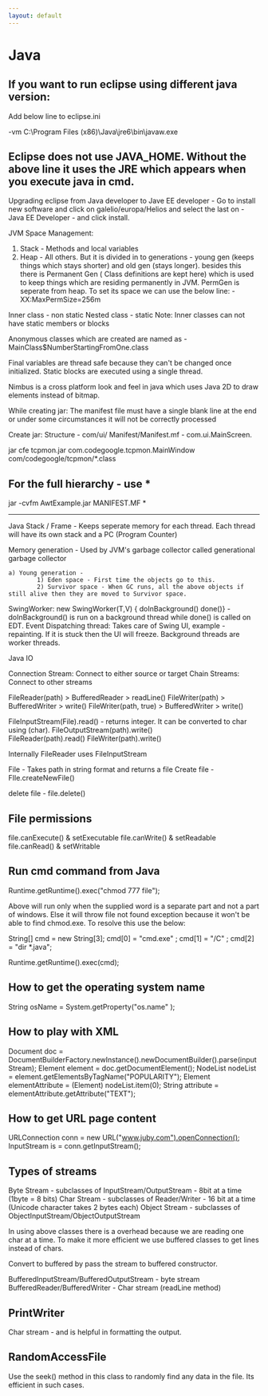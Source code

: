 ```yaml
---
layout: default
---
```

# Java

If you want to run eclipse using different java version:
------------------------------------------------------------------
Add below line to eclipse.ini 

-vm
C:\Program Files (x86)\Java\jre6\bin\javaw.exe

Eclipse does not use JAVA_HOME. Without the above line it uses the JRE which appears when you execute java in cmd.
--------------------------------------------------------------------
Upgrading eclipse from Java developer to Jave EE developer - Go to install new software and click on galelio/europa/Helios and select the last on - Java EE Developer - and click install.

JVM Space Management:
1. Stack - Methods and local variables
2. Heap - All others. But it is divided in to generations - young gen (keeps things which stays shorter) and old gen (stays longer). besides this there is Permanent Gen ( Class definitions are kept here) which is used to keep things which are residing permanently in JVM. PermGen is seperate from heap. To set its space we can use the below line:
    -XX:MaxPermSize=256m

Inner class - non static
Nested class - static
Note: Inner classes can not have static members or blocks

Anonymous classes which are created are named as - MainClass$NumberStartingFromOne.class

Final variables are thread safe because they can't be changed once initialized.
Static blocks are executed using a single thread.

Nimbus is a cross platform look and feel in java which uses Java 2D to draw elements instead of bitmap.
 
While creating jar: The manifest file must have a single blank line at the end or under some circumstances it will not be correctly processed


Create jar: Structure - com/ui/
                                    Manifest/Manifest.mf - com.ui.MainScreen.

 jar cfe tcpmon.jar com.codegoogle.tcpmon.MainWindow com/codegoogle/tcpmon/*.class

For the full hierarchy - use *
------------------------------------
jar -cvfm AwtExample.jar MANIFEST.MF *

----------------------------------------------------------------
Java Stack / Frame - Keeps seperate memory for each thread. Each thread will have its own stack and a PC (Program Counter)

Memory generation - Used by JVM's garbage collector called generational garbage collector

    a) Young generation - 
            1) Eden space - First time the objects go to this.
            2) Survivor space - When GC runs, all the above objects if still alive then they are moved to Survivor space.

SwingWorker: new SwingWorker(T,V) { doInBackground() done()} - doInBackground() is run on a background thread while done() is called on EDT.
Event Dispatching thread: Takes care of Swing UI, example - repainting. If it is stuck then the UI will freeze.
Background threads are worker threads.

Java IO

Connection Stream: Connect to either source or target
Chain Streams: Connect to other streams

FileReader(path) > BufferedReader > readLine()
FileWriter(path) > BufferedWriter > write()
FileWriter(path, true) > BufferedWriter > write()

FileInputStream(File).read() - returns integer. It can be converted to char using (char).
FileOutputStream(path).write()    
FileReader(path).read()
FileWriter(path).write()

Internally FileReader uses FileInputStream

File - Takes path in string format and returns a file
Create file - FIle.createNewFile()

delete file - file.delete()

File permissions
--------------------
file.canExecute() & setExecutable
file.canWrite()     & setReadable
file.canRead()     & setWritable

Run cmd command from Java
-------------------------------------
Runtime.getRuntime().exec("chmod 777 file");

Above will run only when the supplied word is a separate part and not a part of windows. Else it will throw file not found exception because it won't be able to find chmod.exe. To resolve this use the below:

String[] cmd = new String[3];
cmd[0] = "cmd.exe" ;
cmd[1] = "/C" ;
cmd[2] = "dir *.java";

Runtime.getRuntime().exec(cmd);

How to get the operating system name
------------------------------------------------
String osName = System.getProperty("os.name" );


How to play with XML
--------------------------
Document doc = DocumentBuilderFactory.newInstance().newDocumentBuilder().parse(inputStream);
Element element = doc.getDocumentElement();
NodeList nodeList = element.getElementsByTagName("POPULARITY");
Element elementAttribute = (Element) nodeList.item(0);
String attribute = elementAttribute.getAttribute("TEXT");

How to get URL page content
-------------------------------------
URLConnection conn = new URL("www.juby.com").openConnection();
InputStream is = conn.getInputStream();


Types of streams
----------------------
Byte Stream - subclasses of InputStream/OutputStream - 8bit at a time (1byte = 8 bits)
Char Stream - subclasses of Reader/Writer - 16 bit at a time (Unicode character takes 2 bytes each)
Object Stream - subclasses of ObjectInputStream/ObjectOutputStream

In using above classes there is a overhead because we are reading one char at a time. To make it more efficient we use buffered classes to get lines instead of chars.

Convert to buffered by pass the stream to buffered constructor.

BufferedInputStream/BufferedOutputStream - byte stream
BufferedReader/BufferedWriter - Char stream (readLine method)

PrintWriter
-------------
Char stream - and is helpful in formatting the output.

RandomAccessFile
------------------------
Use the seek() method in this class to randomly find any data in the file. Its efficient in such cases.